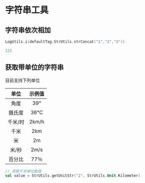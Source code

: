 # 字符串工具

## 字符串依次相加

```kotlin
LogUtils.i(defaultTag,StrUtils.strConcat("1","2","3"))
```

```kotlin
123
```

## 获取带单位的字符串

目前支持下列单位

| 单位   | 示例值 |
| :----: | :------: |
| 角度 | 39° |
| 摄氏度 | 36℃ |
| 千米/时 | 2km/h |
| 千米 | 2km |
| 米 | 2m |
| 米/秒 | 2m/s |
| 百分比 | 77％ |

```kotlin
// 获取千米单位数值
val value = StrUtils.getUnitStr("2", StrUtils.Unit.Kilometer)
```
